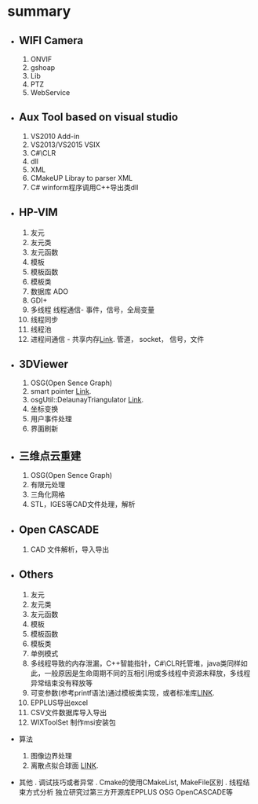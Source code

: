 # summary

- WIFI Camera
  -----  
  1. ONVIF 
  2. gshoap
  3. Lib
  4. PTZ 
  5. WebService
- Aux Tool based on visual studio
  ------- 
  1. VS2010 Add-in
  2. VS2013/VS2015 VSIX
  3. C#\CLR
  4. dll
  5. XML
  6. CMakeUP Libray to parser XML
  7. C# winform程序调用C++导出类dll

- HP-VIM
  ----
  1. 友元
	1. 友元类
	2. 友元函数
  2. 模板
	1. 模板函数
	2. 模板类
  3. 数据库 ADO
  4. GDI+
  5. 多线程 线程通信- 事件，信号，全局变量
	1. 线程同步
	2. 线程池
  6. 进程间通信 - 共享内存[Link](https://blog.csdn.net/qq_35097289/article/details/78262721).
	管道， socket， 信号，文件
- 3DViewer
  ------
  1. OSG(Open Sence Graph)
	1. smart pointer [Link](https://blog.csdn.net/qq_35097289/article/details/89021470).
	2. osgUtil::DelaunayTriangulator [Link](https://blog.csdn.net/qq_35097289/article/details/82387045).
	3. 坐标变换
	4. 用户事件处理
	5. 界面刷新
- 三维点云重建
  -----
  1. OSG(Open Sence Graph)
  2. 有限元处理
  3. 三角化网格
  4. STL，IGES等CAD文件处理，解析
- Open CASCADE
  -----
	1. CAD 文件解析，导入导出
- Others
  ----
  1. 友元
	1. 友元类
	2. 友元函数
  2. 模板
	1. 模板函数
	2. 模板类
  3. 单例模式
  4. 多线程导致的内存泄漏，C++智能指针，C#\CLR托管堆，java类同样如此，一般原因是生命周期不同的互相引用或多线程中资源未释放，多线程异常结束没有释放等
  5. 可变参数(参考printf语法)通过模板类实现，或者标准库[LINK](https://blog.csdn.net/qq_35097289/article/details/90229594).
  6. EPPLUS导出excel
  7. CSV文件数据库导入导出
  8. WIXToolSet 制作msi安装包
- 算法
  1. 图像边界处理
  2. 离散点拟合球面 [LINK](https://blog.csdn.net/qq_35097289/article/details/90405205).
  
  
- 其他
	. 调试技巧或者异常
	. Cmake的使用CMakeList, MakeFile区别
	. 线程结束方式分析
  独立研究过第三方开源库EPPLUS OSG OpenCASCADE等




